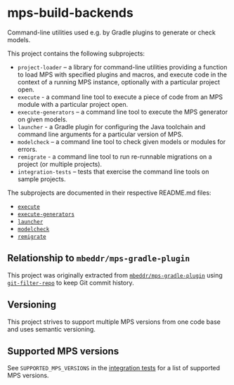 # mps-build-backends

Command-line utilities used e.g. by Gradle plugins to generate or check models.

This project contains the following subprojects:

* `project-loader` – a library for command-line utilities providing a function to load MPS with specified plugins and
  macros, and execute code in the context of a running MPS instance, optionally with a particular project open.
* `execute` - a command line tool to execute a piece of code from an MPS module with a particular project open.
* `execute-generators` – a command line tool to execute the MPS generator on given models.
* `launcher` - a Gradle plugin for configuring the Java toolchain and command line arguments for a particular version
  of MPS.
* `modelcheck` – a command line tool to check given models or modules for errors.
* `remigrate` - a command line tool to run re-runnable migrations on a project (or multiple projects).
* `integration-tests` – tests that exercise the command line tools on sample projects.

The subprojects are documented in their respective README.md files:

* [`execute`](execute/README.md)
* [`execute-generators`](execute-generators/README.md)
* [`launcher`](launcher/README.md)
* [`modelcheck`](modelcheck/README.md)
* [`remigrate`](remigrate/README.md)

## Relationship to `mbeddr/mps-gradle-plugin`

This project was originally extracted from [`mbeddr/mps-gradle-plugin`](https://github.com/mbeddr/mps-gradle-plugin)
using [`git-filter-repo`](https://github.com/newren/git-filter-repo) to keep Git commit history.

## Versioning

This project strives to support multiple MPS versions from one code base and uses semantic versioning.

## Supported MPS versions

See `SUPPORTED_MPS_VERSIONS` in the [integration tests](integration-tests/build.gradle.kts#L29) for a list of supported
MPS versions.

